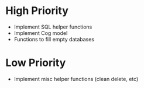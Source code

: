 # High Priority
* Implement SQL helper functions
* Implement Cog model
* Functions to fill empty databases
# Low Priority
* Implement misc helper functions (clean delete, etc)
